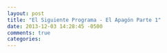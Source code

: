 ```yaml
---
layout: post
title: "El Siguiente Programa - El Apagón Parte 1"
date: 2013-12-03 14:28:45 -0500
comments: true
categories: 
---
```

